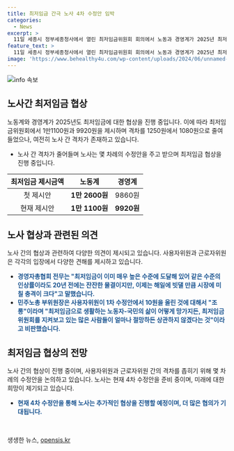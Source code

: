 ```yaml
---
title: 최저임금 간극 노사 4차 수정안 임박
categories:
  - News
excerpt: >
  11일 세종시 정부세종청사에서 열린 최저임금위원회 회의에서 노동과 경영계가 2025년 최저임금을 놓고 1만1100원과 9920원의 제안을 논의했다. 이에 따라 격차는 1250원에서 1080원으로 좁아졌으나 여전히 노사 간의 의견 차이가 크다. 노사는 몇 차례 수정안을 주고받으며 격차를 좁히려고 하고 있으며, 더 좁히기 위해 노사는 노동자와 사용자위원이 4차 수정안을 제출할 예정이다. 또한, 중소기업과 소상공인의 생존을 위해 최저임금 동결을 요구하는 목소리가 증폭되고 있다.
feature_text: >
  11일 세종시 정부세종청사에서 열린 최저임금위원회 회의에서 노동과 경영계가 2025년 최저임금을 놓고 1만1100원과 9920원의 제안을 논의했다. 이에 따라 격차는 1250원에서 1080원으로 좁아졌으나 여전히 노사 간의 의견 차이가 크다. 노사는 몇 차례 수정안을 주고받으며 격차를 좁히려고 하고 있으며, 더 좁히기 위해 노사는 노동자와 사용자위원이 4차 수정안을 제출할 예정이다. 또한, 중소기업과 소상공인의 생존을 위해 최저임금 동결을 요구하는 목소리가 증폭되고 있다.
image: 'https://www.behealthy4u.com/wp-content/uploads/2024/06/unnamed-file.png'
---
```


<p><img src="https://www.behealthy4u.com/wp-content/uploads/2024/06/unnamed-file.png" alt="info 속보" /></p>

<h2 data-ke-size="size26">노사간 최저임금 협상</h2>

<p data-ke-size="size16">노동계와 경영계가 2025년도 최저임금에 대한 협상을 진행 중입니다. 이에 따라 최저임금위원회에서 1만1100원과 9920원을 제시하며 격차를 1250원에서 1080원으로 줄여들었으나, 여전히 노사 간 격차가 존재하고 있습니다.</p>

<ul>
<li>노사 간 격차가 줄어들며 노사는 몇 차례의 수정안을 주고 받으며 최저임금 협상을 진행 중입니다.</li>
</ul>

<table>
<thead>
<tr>
<th style="text-align: center;">최저임금 제시금액</th>
<th style="text-align: center;">노동계</th>
<th style="text-align: center;">경영계</th>
</tr>
</thead>
<tbody>
<tr>
<td style="text-align: center;">첫 제시안</td>
<td style="text-align: center;"><b>1만 2600원</b></td>
<td style="text-align: center;">9860원</td>
</tr>
<tr>
<td style="text-align: center;">현재 제시안</td>
<td style="text-align: center;"><b>1만 1100원</b></td>
<td style="text-align: center;"><b>9920원</b></td>
</tr>
</tbody>
</table>

<h2 data-ke-size="size26">노사 협상과 관련된 의견</h2>

<p data-ke-size="size16">노사 간의 협상과 관련하여 다양한 의견이 제시되고 있습니다. 사용자위원과 근로자위원은 각각의 입장에서 다양한 견해를 제시하고 있습니다.</p>

<ul>
<li><b><span style="color: #1a5490;">경영자총협회 전무는 "최저임금이 이미 매우 높은 수준에 도달해 있어 같은 수준의 인상률이라도 20년 전에는 잔잔한 물결이지만, 이제는 해일에 빗댈 만큼 시장에 미칠 충격이 크다"고 말했습니다.</span></b></li>
<li><b><span style="color: #1a5490;">민주노총 부위원장은 사용자위원이 1차 수정안에서 10원을 올린 것에 대해서 "조롱"이라며 "최저임금으로 생활하는 노동자-국민의 삶이 어떻게 망가지든, 최저임금위원회를 지켜보고 있는 많은 사람들이 얼마나 절망하든 상관하지 않겠다는 것"이라고 비판했습니다.</b></span></li>
</ul>

<h2 data-ke-size="size26">최저임금 협상의 전망</h2>

<p data-ke-size="size16">노사 간의 협상이 진행 중이며, 사용자위원과 근로자위원 간의 격차를 좁히기 위해 몇 차례의 수정안을 논의하고 있습니다. 노사는 현재 4차 수정안을 준비 중이며, 미래에 대한 희망이 제기되고 있습니다.</p>

<ul>
<li><b><span style="color: #1a5490;">현재 4차 수정안을 통해 노사는 추가적인 협상을 진행할 예정이며, 더 많은 협의가 기대됩니다.</span></b></li>
</ul>

<p data-ke-size="size16">&nbsp;</p>
생생한 뉴스, <a href="https://opensis.kr" rel="dofollow">opensis.kr</a>


